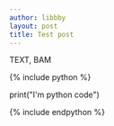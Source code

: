 ```yaml
---
author: libbby
layout: post
title: Test post
---
```


TEXT, BAM

{% include python %}

print("I'm python code")

{% include endpython %}